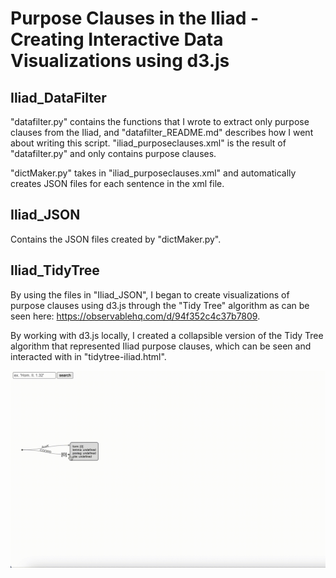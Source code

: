 # Purpose Clauses in the Iliad - Creating Interactive Data Visualizations using d3.js

## Iliad_DataFilter
"datafilter.py" contains the functions that I wrote to extract only purpose clauses from the Iliad, and "datafilter_README.md" describes how I went about writing this script. "iliad_purposeclauses.xml" is the result of "datafilter.py" and only contains purpose clauses.

"dictMaker.py" takes in "iliad_purposeclauses.xml" and automatically creates JSON files for each sentence in the xml file. 

## Iliad_JSON
Contains the JSON files created by "dictMaker.py".

## Iliad_TidyTree

By using the files in "Iliad_JSON", I began to create visualizations of purpose clauses using d3.js through the "Tidy Tree" algorithm as can be seen here: https://observablehq.com/d/94f352c4c37b7809.

By working with d3.js locally, I created a collapsible version of the Tidy Tree algorithm that represented Iliad purpose clauses, which can be seen and interacted with in "tidytree-iliad.html".

![Demonstration of the TidyTree Interactivity for Iliad](https://github.com/bellahwang/purposeclauses/blob/main/Iliad_TidyTree/iliad-tidytree.gif)